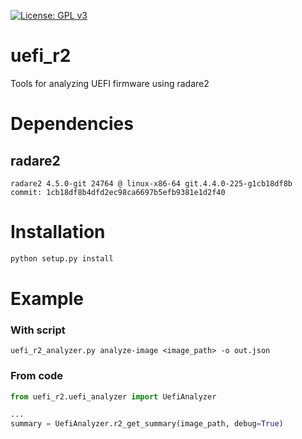 [![License: GPL v3](https://img.shields.io/badge/License-GPL%20v3-blue.svg)](http://www.gnu.org/licenses/gpl-3.0)

# uefi_r2

Tools for analyzing UEFI firmware using radare2

# Dependencies

## radare2

```
radare2 4.5.0-git 24764 @ linux-x86-64 git.4.4.0-225-g1cb18df8b
commit: 1cb18df8b4dfd2ec98ca6697b5efb9381e1d2f40
```

# Installation

```bash
python setup.py install
```

# Example

### With script

```
uefi_r2_analyzer.py analyze-image <image_path> -o out.json
```

### From code

```python
from uefi_r2.uefi_analyzer import UefiAnalyzer

...
summary = UefiAnalyzer.r2_get_summary(image_path, debug=True)
```
